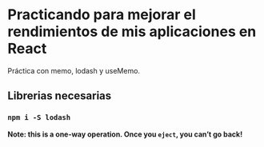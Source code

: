 # Practicando para mejorar el rendimientos de mis aplicaciones en React

Práctica con memo, lodash y useMemo.

## Librerias necesarias

### `npm i -S lodash`

**Note: this is a one-way operation. Once you `eject`, you can’t go back!**

